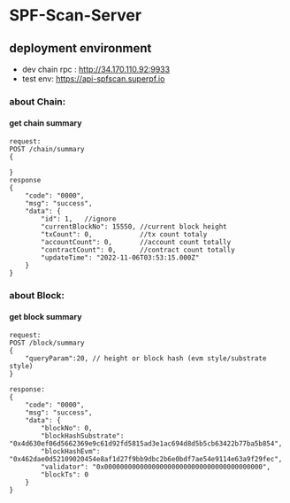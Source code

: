# SPF-Scan-Server

## deployment environment
- dev chain rpc : http://34.170.110.92:9933
- test env: https://api-spfscan.superpf.io

### about Chain:
#### get chain summary
    request:
    POST /chain/summary
    {
        
    }
    response
    {
        "code": "0000",
        "msg": "success",
        "data": {
            "id": 1,   //ignore
            "currentBlockNo": 15550, //current block height
            "txCount": 0,            //tx count totaly
            "accountCount": 0,       //account count totally
            "contractCount": 0,      //contract count totally
            "updateTime": "2022-11-06T03:53:15.000Z"
        }
    }


### about Block:
#### get block summary
    request: 
    POST /block/summary
    {
        "queryParam":20, // height or block hash (evm style/substrate style)
    }
    
    response:
    {
        "code": "0000",
        "msg": "success",
        "data": {
            "blockNo": 0,
            "blockHashSubstrate": "0x4d630ef06d5662369e9c61d92fd5815ad3e1ac694d8d5b5cb63422b77ba5b854",
            "blockHashEvm": "0x462dae0d52109020454e8af1d27f9bb9dbc2b6e0bdf7ae54e9114e63a9f29fec",
            "validator": "0x0000000000000000000000000000000000000000",
            "blockTs": 0
        }
    }




